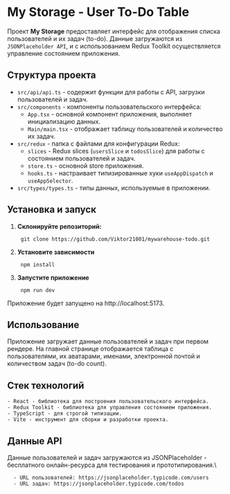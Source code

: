 # My Storage - User To-Do Table

Проект **My Storage** предоставляет интерфейс для отображения списка пользователей и их задач (to-do). Данные загружаются из `JSONPlaceholder API`, и с использованием Redux Toolkit осуществляется управление состоянием приложения.

## Структура проекта

- `src/api/api.ts` - содержит функции для работы с API, загрузки пользователей и задач.
- `src/components` - компоненты пользовательского интерфейса:
  - `App.tsx` - основной компонент приложения, выполняет инициализацию данных.
  - `Main/main.tsx` - отображает таблицу пользователей и количество их задач.
- `src/redux` - папка с файлами для конфигурации Redux:
  - `slices` - Redux slices (`usersSlice` и `todosSlice`) для работы с состоянием пользователей и задач.
  - `store.ts` - основной store приложения.
  - `hooks.ts` - настраивает типизированные хуки `useAppDispatch` и `useAppSelector`.
- `src/types/types.ts` - типы данных, используемые в приложении.

## Установка и запуск

1. **Склонируйте репозиторий:**

        git clone https://github.com/Viktor21001/mywarehouse-todo.git

2. **Установите зависимости**

        npm install

3. **Запустите приложение**

        npm run dev
Приложение будет запущено на http://localhost:5173.

## Использование
  Приложение загружает данные пользователей и задач при первом рендере. На главной странице отображается таблица с пользователями, их аватарами, именами, электронной почтой и количеством задач (to-do count).

## Стек технологий

    - React - библиотека для построения пользовательского интерфейса.
    - Redux Toolkit - библиотека для управления состоянием приложения.
    - TypeScript - для строгой типизации.
    - Vite - инструмент для сборки и разработки проекта.

## Данные API
  Данные пользователей и задач загружаются из JSONPlaceholder - бесплатного онлайн-ресурса для тестирования и прототипирования.\
  
      - URL пользователей: https://jsonplaceholder.typicode.com/users
      - URL задач: https://jsonplaceholder.typicode.com/todos
